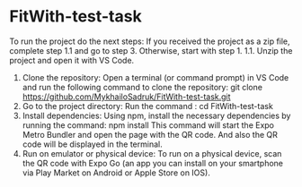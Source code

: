 # FitWith-test-task
To run the project do the next steps:
If you received the project as a zip file, complete step 1.1 and go to step 3. Otherwise, start with step 1.
1.1. Unzip the project and open it with VS Code.
1. Clone the repository:
   Open a terminal (or command prompt) in VS Code and run the following command to clone the repository: git clone https://github.com/MykhailoSadruk/FitWith-test-task.git
2. Go to the project directory:
   Run the command : cd FitWith-test-task
3. Install dependencies:
   Using npm, install the necessary dependencies by running the command: npm install
   This command will start the Expo Metro Bundler and open the page with the QR code. And also the QR code will be displayed in the terminal.
4. Run on emulator or physical device:
   To run on a physical device, scan the QR code with Expo Go (an app you can install on your smartphone via Play Market on Android or Apple Store on IOS).
